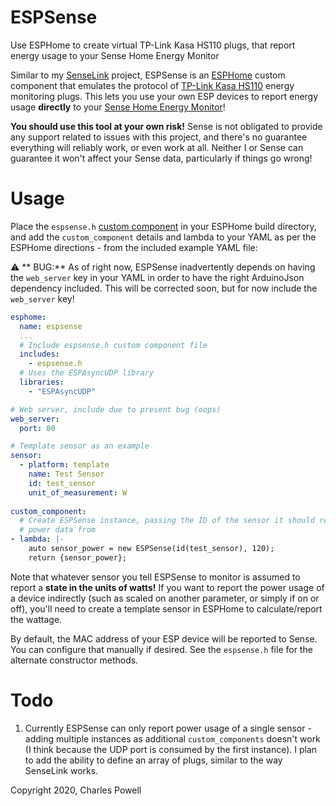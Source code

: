 # ESPSense
Use ESPHome to create virtual TP-Link Kasa HS110 plugs, that report energy usage to your Sense Home Energy Monitor

Similar to my [SenseLink](https://github.com/cbpowell/SenseLink) project, ESPSense is an [ESPHome](https://esphome.io) custom component that emulates the protocol of [TP-Link Kasa HS110](https://www.tp-link.com/us/home-networking/smart-plug/hs110/) energy monitoring plugs. This lets you use your own ESP devices to report energy usage **directly** to your [Sense Home Energy Monitor](https://sense.com/)!

**You should use this tool at your own risk!** Sense is not obligated to provide any support related to issues with this project, and there's no guarantee everything will reliably work, or even work at all. Neither I or Sense can guarantee it won't affect your Sense data, particularly if things go wrong!

# Usage
Place the `espsense.h` [custom component](https://esphome.io/custom/custom_component.html) in your ESPHome build directory, and add the `custom_component` details and lambda to your YAML as per the ESPHome directions - from the included example YAML file:

⚠️ ** BUG:** As of right now, ESPSense inadvertently depends on having the `web_server` key in your YAML in order to have the right ArduinoJson dependency included. This will be corrected soon, but for now include the `web_server` key!

```yaml
esphome:
  name: espsense
  ...
  # Include espsense.h custom component file
  includes:
    - espsense.h
  # Uses the ESPAsyncUDP library
  libraries:
    - "ESPAsyncUDP"

# Web server, include due to present bug (oops)
web_server:
  port: 80

# Template sensor as an example
sensor:
  - platform: template
    name: Test Sensor
    id: test_sensor
    unit_of_measurement: W
  
custom_component:
  # Create ESPSense instance, passing the ID of the sensor it should retrieve
  # power data from
- lambda: |-
    auto sensor_power = new ESPSense(id(test_sensor), 120);
    return {sensor_power};
```

Note that whatever sensor you tell ESPSense to monitor is assumed to report a **state in the units of watts!** If you want to report the power usage of a device indirectly (such as scaled on another parameter, or simply if on or off), you'll need to create a template sensor in ESPHome to calculate/report the wattage.

By default, the MAC address of your ESP device will be reported to Sense. You can configure that manually if desired. See the `espsense.h` file for the alternate constructor methods.

# Todo
1. Currently ESPSense can only report power usage of a single sensor - adding multiple instances as additional `custom_components` doesn't work (I think because the UDP port is consumed by the first instance). I plan to add the ability to define an array of plugs, similar to the way SenseLink works.

Copyright 2020, Charles Powell
